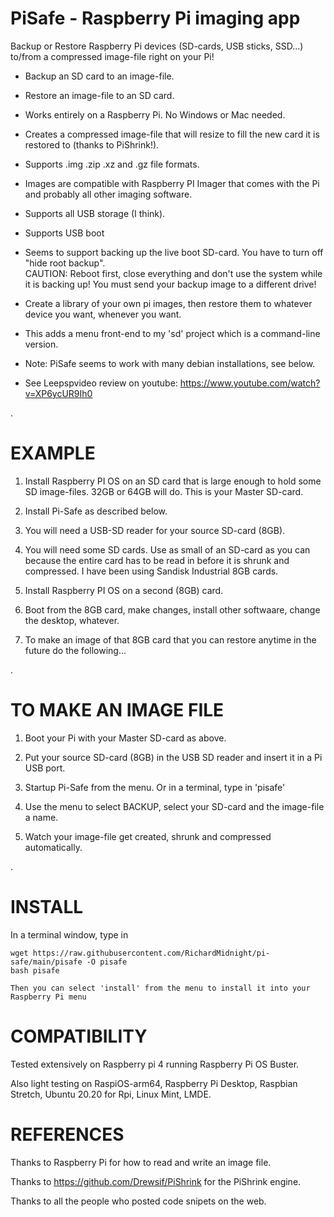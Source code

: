 # PiSafe  -  Raspberry Pi imaging app

Backup or Restore Raspberry Pi devices (SD-cards, USB sticks, SSD...) to/from a compressed image-file right on your Pi!

 - Backup an SD card to an image-file.

 - Restore an image-file to an SD card.

 - Works entirely on a Raspberry Pi.  No Windows or Mac needed. 
 
 - Creates a compressed image-file that will resize to fill the new card it is restored to (thanks to PiShrink!).
 
 - Supports .img .zip .xz and .gz file formats.

 - Images are compatible with Raspberry PI Imager that comes with the Pi and probably all other imaging software.
 
 - Supports all USB storage (I think).
 
 - Supports USB boot 
 
 - Seems to support backing up the live boot SD-card.  You have to turn off "hide root backup".  
    CAUTION: Reboot first, close everything and don't use the system while it is backing up!  You must send your backup image to a different drive!

 - Create a library of your own pi images, then restore them to whatever device you want, whenever you want.  
 
 - This adds a menu front-end to my 'sd' project which is a command-line version.

 - Note: PiSafe seems to work with many debian installations, see below.   

 - See Leepspvideo review on youtube:  https://www.youtube.com/watch?v=XP6ycUR9Ih0
 
 .
 
# EXAMPLE
 
   1) Install Raspberry PI OS on an SD card that is large enough to hold some SD image-files.  32GB or 64GB will do.  This is your Master SD-card.
   
   2) Install Pi-Safe as described below.
   
   3) You will need a USB-SD reader for your source SD-card (8GB).
   
   4) You will need some SD cards.  Use as small of an SD-card as you can because the entire card has to be read in before it is shrunk and compressed.  I have been using Sandisk Industrial 8GB cards.

   5) Install Raspberry PI OS on a second (8GB) card.

   6) Boot from the 8GB card, make changes, install other softwaare, change the desktop, whatever.

   7) To make an image of that 8GB card that you can restore anytime in the future do the following...
   
.   

   
# TO MAKE AN IMAGE FILE  
   
   1) Boot your Pi with your Master SD-card as above.
   
   2) Put your source SD-card (8GB) in the USB SD reader and insert it in a Pi USB port.
   
   3) Startup Pi-Safe from the menu.  Or in a terminal, type in 'pisafe'
        
   4) Use the menu to select BACKUP, select your SD-card and the image-file a name.
   
   5) Watch your image-file get created, shrunk and compressed automatically.
    
 .
   

# INSTALL

In a terminal window, type in

      
    wget https://raw.githubusercontent.com/RichardMidnight/pi-safe/main/pisafe -O pisafe
    bash pisafe
    
    Then you can select 'install' from the menu to install it into your Raspberry Pi menu
    
   
   
# COMPATIBILITY   
Tested extensively on Raspberry pi 4 running Raspberry Pi OS Buster.

Also light testing on RaspiOS-arm64, Raspberry Pi Desktop, Raspbian Stretch, Ubuntu 20.20 for Rpi, Linux Mint, LMDE.
 
   
   
 # REFERENCES
 
Thanks to Raspberry Pi for how to read and write an image file.

Thanks to https://github.com/Drewsif/PiShrink for the PiShrink engine.

Thanks to all the people who posted code snipets on the web.

    
